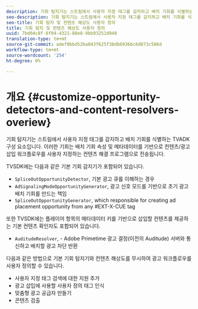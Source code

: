 ```yaml
---
description: 기회 탐지기는 스트림에서 사용자 지정 태그를 감지하고 배치 기회를 식별하는 TVADK 구성 요소입니다. 이러한 기회는 배치 기회 속성 및 메타데이터를 기반으로 컨텐츠/광고 삽입 워크플로우를 사용자 지정하는 컨텐츠 해결 프로그램으로 전송됩니다.
seo-description: 기회 탐지기는 스트림에서 사용자 지정 태그를 감지하고 배치 기회를 식별하는 TVADK 구성 요소입니다. 이러한 기회는 배치 기회 속성 및 메타데이터를 기반으로 컨텐츠/광고 삽입 워크플로우를 사용자 지정하는 컨텐츠 해결 프로그램으로 전송됩니다.
seo-title: 기회 탐지 및 컨텐츠 해상도 사용자 정의
title: 기회 탐지 및 컨텐츠 해상도 사용자 정의
uuid: 7bd04c8f-6f04-4321-88e8-9bb93251d940
translation-type: tm+mt
source-git-commit: adef0bbd52ba043f625f38db69366c6d873c586d
workflow-type: tm+mt
source-wordcount: '254'
ht-degree: 0%

---
```



# 개요 {#customize-opportunity-detectors-and-content-resolvers-overiew}

기회 탐지기는 스트림에서 사용자 지정 태그를 감지하고 배치 기회를 식별하는 TVADK 구성 요소입니다. 이러한 기회는 배치 기회 속성 및 메타데이터를 기반으로 컨텐츠/광고 삽입 워크플로우를 사용자 지정하는 컨텐츠 해결 프로그램으로 전송됩니다.

TVSDK에는 다음과 같은 기본 기회 감지기가 포함되어 있습니다.

* `SpliceOutOpportunityDetector`, 기본 광고 큐를 이해하는 경우
* `AdSignalingModeOpportunityGenerator`, 광고 신호 모드를 기반으로 초기 광고 배치 기회를 만드는 책임
* `SpliceOutOpportunityGenerator`, which responsible for creating ad placement opportunity from any #EXT-X-CUE tag

또한 TVSDK에는 플레이어 항목의 메타데이터 키를 기반으로 삽입할 컨텐츠를 제공하는 기본 컨텐츠 확인자도 포함되어 있습니다.

* `AuditudeResolver`, - Adobe Primetime 광고 결정(이전의 Auditude) 서버와 통신하고 배치할 광고 차단 반환

다음과 같은 방법으로 기본 기회 탐지기와 컨텐츠 해상도를 무시하여 광고 워크플로우를 사용자 정의할 수 있습니다.

* 사용자 지정 태그 검색에 대한 지원 추가
* 광고 삽입에 사용할 사용자 정의 태그 인식
* 맞춤형 광고 공급자 만들기
* 콘텐츠 검출

